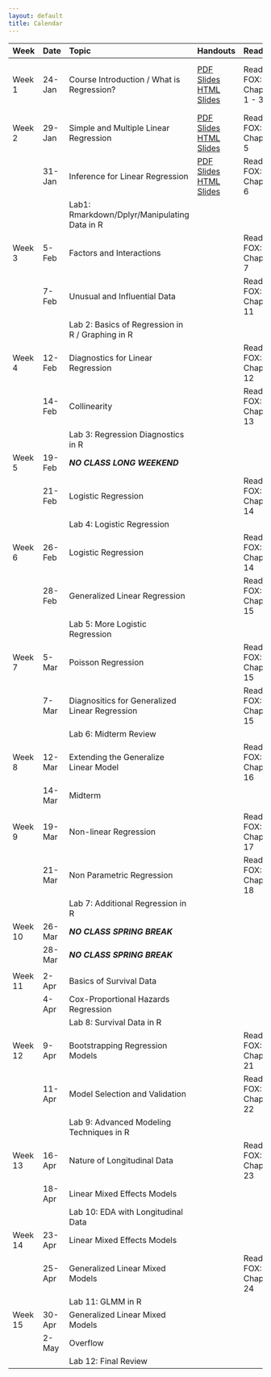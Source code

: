 ```yaml
---
layout: default
title: Calendar
---
```



<table>
<thead>
<tr>
<th style="text-align:left;">
Week
</th>
<th style="text-align:left;">
Date
</th>
<th style="text-align:left;">
Topic
</th>
<th style="text-align:left;">
Handouts
</th>
<th style="text-align:left;">
Readings
</th>
<th style="text-align:left;">
HW
</th>
</tr>
</thead>
<tbody>
<tr>
<td style="text-align:left;">
Week 1
</td>
<td style="text-align:left;">
24-Jan
</td>
<td style="text-align:left;">
Course Introduction / What is Regression?
</td>
<td style="text-align:left;">
<a href="../knitr/Lec-01-Intro/intro.pdf">PDF Slides</a> <a href="../knitr/Lec-01-Intro/intro.html">HTML Slides</a>
</td>
<td style="text-align:left;">
Read FOX: Chapters 1 - 3
</td>
<td style="text-align:left;">
Install <a href="https://www.rstudio.com/products/rstudio/download3/">Rstudio</a> and <a href="https://php-1511-2511.github.io/Introduction-to-R/">Go through Introduction to R</a>
</td>
</tr>
<tr>
<td style="text-align:left;">
Week 2
</td>
<td style="text-align:left;">
29-Jan
</td>
<td style="text-align:left;">
Simple and Multiple Linear Regression
</td>
<td style="text-align:left;">
<a href="../knitr/Lec-02-Linear/linear.pdf">PDF Slides</a> <a href="../knitr/Lec-02-Linear/linear.html">HTML Slides</a>
</td>
<td style="text-align:left;">
Read FOX: Chapter 5
</td>
<td style="text-align:left;">
<a href="../homework/php2511_hw1.html">HTML</a>
</td>
</tr>
<tr>
<td style="text-align:left;">
</td>
<td style="text-align:left;">
31-Jan
</td>
<td style="text-align:left;">
Inference for Linear Regression
</td>
<td style="text-align:left;">
<a href="../knitr/Lec-03-Lin-Inf/mult-linear.pdf">PDF Slides</a> <a href="../knitr/Lec-03-Lin-Inf/mult-linear.html">HTML Slides</a>
</td>
<td style="text-align:left;">
Read FOX: Chapter 6
</td>
<td style="text-align:left;">
</td>
</tr>
<tr>
<td style="text-align:left;">
</td>
<td style="text-align:left;">
</td>
<td style="text-align:left;">
Lab1: Rmarkdown/Dplyr/Manipulating Data in R
</td>
<td style="text-align:left;">
</td>
<td style="text-align:left;">
</td>
<td style="text-align:left;">
</td>
</tr>
<tr>
<td style="text-align:left;">
Week 3
</td>
<td style="text-align:left;">
5-Feb
</td>
<td style="text-align:left;">
Factors and Interactions
</td>
<td style="text-align:left;">
</td>
<td style="text-align:left;">
Read FOX: Chapter 7
</td>
<td style="text-align:left;">
</td>
</tr>
<tr>
<td style="text-align:left;">
</td>
<td style="text-align:left;">
7-Feb
</td>
<td style="text-align:left;">
Unusual and Influential Data
</td>
<td style="text-align:left;">
</td>
<td style="text-align:left;">
Read FOX: Chapter 11
</td>
<td style="text-align:left;">
</td>
</tr>
<tr>
<td style="text-align:left;">
</td>
<td style="text-align:left;">
</td>
<td style="text-align:left;">
Lab 2: Basics of Regression in R / Graphing in R
</td>
<td style="text-align:left;">
</td>
<td style="text-align:left;">
</td>
<td style="text-align:left;">
</td>
</tr>
<tr>
<td style="text-align:left;">
Week 4
</td>
<td style="text-align:left;">
12-Feb
</td>
<td style="text-align:left;">
Diagnostics for Linear Regression
</td>
<td style="text-align:left;">
</td>
<td style="text-align:left;">
Read FOX: Chapter 12
</td>
<td style="text-align:left;">
</td>
</tr>
<tr>
<td style="text-align:left;">
</td>
<td style="text-align:left;">
14-Feb
</td>
<td style="text-align:left;">
Collinearity
</td>
<td style="text-align:left;">
</td>
<td style="text-align:left;">
Read FOX: Chapter 13
</td>
<td style="text-align:left;">
</td>
</tr>
<tr>
<td style="text-align:left;">
</td>
<td style="text-align:left;">
</td>
<td style="text-align:left;">
Lab 3: Regression Diagnostics in R
</td>
<td style="text-align:left;">
</td>
<td style="text-align:left;">
</td>
<td style="text-align:left;">
</td>
</tr>
<tr>
<td style="text-align:left;">
Week 5
</td>
<td style="text-align:left;">
19-Feb
</td>
<td style="text-align:left;">
<strong><em>NO CLASS LONG WEEKEND</em></strong>
</td>
<td style="text-align:left;">
</td>
<td style="text-align:left;">
</td>
<td style="text-align:left;">
</td>
</tr>
<tr>
<td style="text-align:left;">
</td>
<td style="text-align:left;">
21-Feb
</td>
<td style="text-align:left;">
Logistic Regression
</td>
<td style="text-align:left;">
</td>
<td style="text-align:left;">
Read FOX: Chapter 14
</td>
<td style="text-align:left;">
</td>
</tr>
<tr>
<td style="text-align:left;">
</td>
<td style="text-align:left;">
</td>
<td style="text-align:left;">
Lab 4: Logistic Regression
</td>
<td style="text-align:left;">
</td>
<td style="text-align:left;">
</td>
<td style="text-align:left;">
</td>
</tr>
<tr>
<td style="text-align:left;">
Week 6
</td>
<td style="text-align:left;">
26-Feb
</td>
<td style="text-align:left;">
Logistic Regression
</td>
<td style="text-align:left;">
</td>
<td style="text-align:left;">
Read FOX: Chapter 14
</td>
<td style="text-align:left;">
</td>
</tr>
<tr>
<td style="text-align:left;">
</td>
<td style="text-align:left;">
28-Feb
</td>
<td style="text-align:left;">
Generalized Linear Regression
</td>
<td style="text-align:left;">
</td>
<td style="text-align:left;">
Read FOX: Chapter 15
</td>
<td style="text-align:left;">
</td>
</tr>
<tr>
<td style="text-align:left;">
</td>
<td style="text-align:left;">
</td>
<td style="text-align:left;">
Lab 5: More Logistic Regression
</td>
<td style="text-align:left;">
</td>
<td style="text-align:left;">
</td>
<td style="text-align:left;">
</td>
</tr>
<tr>
<td style="text-align:left;">
Week 7
</td>
<td style="text-align:left;">
5-Mar
</td>
<td style="text-align:left;">
Poisson Regression
</td>
<td style="text-align:left;">
</td>
<td style="text-align:left;">
Read FOX: Chapter 15
</td>
<td style="text-align:left;">
</td>
</tr>
<tr>
<td style="text-align:left;">
</td>
<td style="text-align:left;">
7-Mar
</td>
<td style="text-align:left;">
Diagnositics for Generalized Linear Regression
</td>
<td style="text-align:left;">
</td>
<td style="text-align:left;">
Read FOX: Chapter 15
</td>
<td style="text-align:left;">
</td>
</tr>
<tr>
<td style="text-align:left;">
</td>
<td style="text-align:left;">
</td>
<td style="text-align:left;">
Lab 6: Midterm Review
</td>
<td style="text-align:left;">
</td>
<td style="text-align:left;">
</td>
<td style="text-align:left;">
</td>
</tr>
<tr>
<td style="text-align:left;">
Week 8
</td>
<td style="text-align:left;">
12-Mar
</td>
<td style="text-align:left;">
Extending the Generalize Linear Model
</td>
<td style="text-align:left;">
</td>
<td style="text-align:left;">
Read FOX: Chapter 16
</td>
<td style="text-align:left;">
</td>
</tr>
<tr>
<td style="text-align:left;">
</td>
<td style="text-align:left;">
14-Mar
</td>
<td style="text-align:left;">
Midterm
</td>
<td style="text-align:left;">
</td>
<td style="text-align:left;">
</td>
<td style="text-align:left;">
</td>
</tr>
<tr>
<td style="text-align:left;">
</td>
<td style="text-align:left;">
</td>
<td style="text-align:left;">
</td>
<td style="text-align:left;">
</td>
<td style="text-align:left;">
</td>
<td style="text-align:left;">
</td>
</tr>
<tr>
<td style="text-align:left;">
Week 9
</td>
<td style="text-align:left;">
19-Mar
</td>
<td style="text-align:left;">
Non-linear Regression
</td>
<td style="text-align:left;">
</td>
<td style="text-align:left;">
Read FOX: Chapter 17
</td>
<td style="text-align:left;">
</td>
</tr>
<tr>
<td style="text-align:left;">
</td>
<td style="text-align:left;">
21-Mar
</td>
<td style="text-align:left;">
Non Parametric Regression
</td>
<td style="text-align:left;">
</td>
<td style="text-align:left;">
Read FOX: Chapter 18
</td>
<td style="text-align:left;">
</td>
</tr>
<tr>
<td style="text-align:left;">
</td>
<td style="text-align:left;">
</td>
<td style="text-align:left;">
Lab 7: Additional Regression in R
</td>
<td style="text-align:left;">
</td>
<td style="text-align:left;">
</td>
<td style="text-align:left;">
</td>
</tr>
<tr>
<td style="text-align:left;">
Week 10
</td>
<td style="text-align:left;">
26-Mar
</td>
<td style="text-align:left;">
<strong><em>NO CLASS SPRING BREAK</em></strong>
</td>
<td style="text-align:left;">
</td>
<td style="text-align:left;">
</td>
<td style="text-align:left;">
</td>
</tr>
<tr>
<td style="text-align:left;">
</td>
<td style="text-align:left;">
28-Mar
</td>
<td style="text-align:left;">
<strong><em>NO CLASS SPRING BREAK</em></strong>
</td>
<td style="text-align:left;">
</td>
<td style="text-align:left;">
</td>
<td style="text-align:left;">
</td>
</tr>
<tr>
<td style="text-align:left;">
</td>
<td style="text-align:left;">
</td>
<td style="text-align:left;">
</td>
<td style="text-align:left;">
</td>
<td style="text-align:left;">
</td>
<td style="text-align:left;">
</td>
</tr>
<tr>
<td style="text-align:left;">
Week 11
</td>
<td style="text-align:left;">
2-Apr
</td>
<td style="text-align:left;">
Basics of Survival Data
</td>
<td style="text-align:left;">
</td>
<td style="text-align:left;">
</td>
<td style="text-align:left;">
</td>
</tr>
<tr>
<td style="text-align:left;">
</td>
<td style="text-align:left;">
4-Apr
</td>
<td style="text-align:left;">
Cox-Proportional Hazards Regression
</td>
<td style="text-align:left;">
</td>
<td style="text-align:left;">
</td>
<td style="text-align:left;">
</td>
</tr>
<tr>
<td style="text-align:left;">
</td>
<td style="text-align:left;">
</td>
<td style="text-align:left;">
Lab 8: Survival Data in R
</td>
<td style="text-align:left;">
</td>
<td style="text-align:left;">
</td>
<td style="text-align:left;">
</td>
</tr>
<tr>
<td style="text-align:left;">
Week 12
</td>
<td style="text-align:left;">
9-Apr
</td>
<td style="text-align:left;">
Bootstrapping Regression Models
</td>
<td style="text-align:left;">
</td>
<td style="text-align:left;">
Read FOX: Chapter 21
</td>
<td style="text-align:left;">
</td>
</tr>
<tr>
<td style="text-align:left;">
</td>
<td style="text-align:left;">
11-Apr
</td>
<td style="text-align:left;">
Model Selection and Validation
</td>
<td style="text-align:left;">
</td>
<td style="text-align:left;">
Read FOX: Chapter 22
</td>
<td style="text-align:left;">
</td>
</tr>
<tr>
<td style="text-align:left;">
</td>
<td style="text-align:left;">
</td>
<td style="text-align:left;">
Lab 9: Advanced Modeling Techniques in R
</td>
<td style="text-align:left;">
</td>
<td style="text-align:left;">
</td>
<td style="text-align:left;">
</td>
</tr>
<tr>
<td style="text-align:left;">
Week 13
</td>
<td style="text-align:left;">
16-Apr
</td>
<td style="text-align:left;">
Nature of Longitudinal Data
</td>
<td style="text-align:left;">
</td>
<td style="text-align:left;">
Read FOX: Chapter 23
</td>
<td style="text-align:left;">
</td>
</tr>
<tr>
<td style="text-align:left;">
</td>
<td style="text-align:left;">
18-Apr
</td>
<td style="text-align:left;">
Linear Mixed Effects Models
</td>
<td style="text-align:left;">
</td>
<td style="text-align:left;">
</td>
<td style="text-align:left;">
</td>
</tr>
<tr>
<td style="text-align:left;">
</td>
<td style="text-align:left;">
</td>
<td style="text-align:left;">
Lab 10: EDA with Longitudinal Data
</td>
<td style="text-align:left;">
</td>
<td style="text-align:left;">
</td>
<td style="text-align:left;">
</td>
</tr>
<tr>
<td style="text-align:left;">
Week 14
</td>
<td style="text-align:left;">
23-Apr
</td>
<td style="text-align:left;">
Linear Mixed Effects Models
</td>
<td style="text-align:left;">
</td>
<td style="text-align:left;">
</td>
<td style="text-align:left;">
</td>
</tr>
<tr>
<td style="text-align:left;">
</td>
<td style="text-align:left;">
25-Apr
</td>
<td style="text-align:left;">
Generalized Linear Mixed Models
</td>
<td style="text-align:left;">
</td>
<td style="text-align:left;">
Read FOX: Chapter 24
</td>
<td style="text-align:left;">
</td>
</tr>
<tr>
<td style="text-align:left;">
</td>
<td style="text-align:left;">
</td>
<td style="text-align:left;">
Lab 11: GLMM in R
</td>
<td style="text-align:left;">
</td>
<td style="text-align:left;">
</td>
<td style="text-align:left;">
</td>
</tr>
<tr>
<td style="text-align:left;">
Week 15
</td>
<td style="text-align:left;">
30-Apr
</td>
<td style="text-align:left;">
Generalized Linear Mixed Models
</td>
<td style="text-align:left;">
</td>
<td style="text-align:left;">
</td>
<td style="text-align:left;">
</td>
</tr>
<tr>
<td style="text-align:left;">
</td>
<td style="text-align:left;">
2-May
</td>
<td style="text-align:left;">
Overflow
</td>
<td style="text-align:left;">
</td>
<td style="text-align:left;">
</td>
<td style="text-align:left;">
</td>
</tr>
<tr>
<td style="text-align:left;">
</td>
<td style="text-align:left;">
</td>
<td style="text-align:left;">
Lab 12: Final Review
</td>
<td style="text-align:left;">
</td>
<td style="text-align:left;">
</td>
<td style="text-align:left;">
</td>
</tr>
</tbody>
</table>
